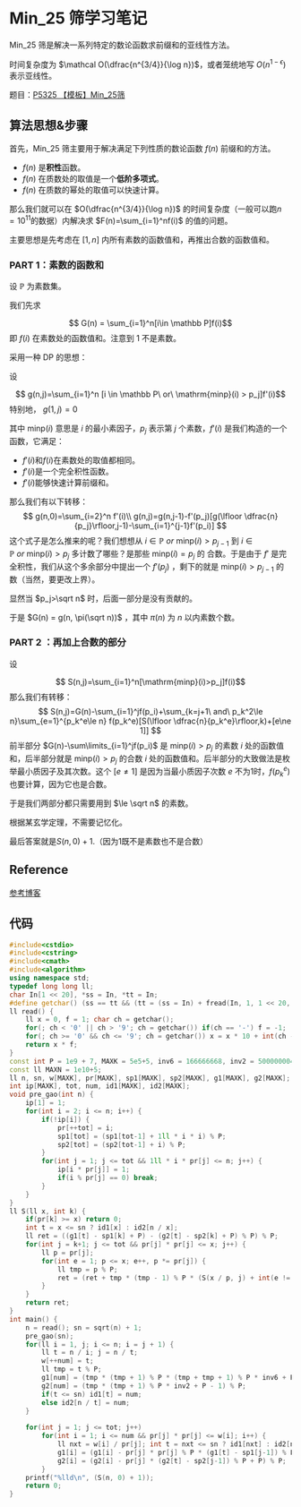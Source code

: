# Min_25 筛学习笔记

Min_25 筛是解决一系列特定的数论函数求前缀和的亚线性方法。

时间复杂度为 $\mathcal O(\dfrac{n^{3/4}}{\log n})$，或者笼统地写 $O(n^{1-\epsilon})$ 表示亚线性。

题目：[P5325 【模板】Min_25筛](https://www.luogu.com.cn/problem/P5325)

## 算法思想&步骤

首先，Min_25 筛主要用于解决满足下列性质的数论函数 $f(n)$ 前缀和的方法。

-   $f(n)$ 是**积性**函数。
-   $f(n)$ 在质数处的取值是一个**低阶多项式**。
-   $f(n)$ 在质数的幂处的取值可以快速计算。

那么我们就可以在 $O(\dfrac{n^{3/4}}{\log n})$ 的时间复杂度（一般可以跑$n=10^{11}$的数据）内解决求 $F(n)=\sum_{i=1}^nf(i)$ 的值的问题。

主要思想是先考虑在 $[1,n]$ 内所有素数的函数值和，再推出合数的函数值和。

### PART 1：素数的函数和

设 $\mathbb P$ 为素数集。

我们先求

$$
G(n) = \sum_{i=1}^n[i\in \mathbb P]f(i)​
$$
即 $f(i)$ 在素数处的函数值和。注意到 $1$ 不是素数。

采用一种 DP 的思想：

设

$$
g(n,j)=\sum_{i=1}^n [i \in \mathbb P\ or\ \mathrm{minp}(i) > p_j]f'(i)​
$$
特别地， $g(1,j)=0$

其中 $\mathrm{minp}(i)$ 意思是 $i$ 的最小素因子，$p_j$ 表示第 $j$ 个素数，$f'(i)$ 是我们构造的一个函数，它满足：

-   $f'(i)$和$f(i)$在素数处的取值都相同。
-   $f'(i)$是一个完全积性函数。
-   $f'(i)$能够快速计算前缀和。

那么我们有以下转移：
$$
g(n,0)=\sum_{i=2}^n f'(i)\\
g(n,j)=g(n,j-1)-f'(p_j)[g(\lfloor \dfrac{n}{p_j}\rfloor,j-1)-\sum_{i=1}^{j-1}f'(p_i)]
$$
这个式子是怎么推来的呢？我们想想从 $i\in \mathbb P\ or\ \mathrm{minp}(i)>p_{j-1}$ 到 $i\in \mathbb P\ or\ \mathrm{minp}(i)>p_j$ 多计数了哪些？是那些 $\mathrm{minp}(i)=p_j$ 的 合数。于是由于 $f'$ 是完全积性，我们从这个多余部分中提出一个 $f'(p_j)$ ，剩下的就是 $\mathrm{minp}(i)>p_{j-1}$ 的数（当然，要更改上界）。

显然当 $p_j>\sqrt n$ 时，后面一部分是没有贡献的。

于是 $G(n) = g(n, \pi(\sqrt n))$ ，其中 $\pi(n)$ 为 $n$ 以内素数个数。

### PART 2 ：再加上合数的部分

设

$$
S(n,j)=\sum_{i=1}^n[\mathrm{minp}(i)>p_j]f(i)​
$$
那么我们有转移：
$$
S(n,j)=G(n)-\sum_{i=1}^jf(p_i)+\sum_{k=j+1\ and\ p_k^2\le n}\sum_{e=1}^{p_k^e\le n} f(p_k^e)[S(\lfloor \dfrac{n}{p_k^e}\rfloor,k)+[e\ne 1]]
$$
前半部分 $G(n)-\sum\limits_{i=1}^jf(p_i)$ 是 $\mathrm{minp}(i)>p_j$ 的素数 $i$ 处的函数值和，后半部分就是 $\mathrm{minp}(i)>p_j$ 的合数 $i$ 处的函数值和。后半部分的大致做法是枚举最小质因子及其次数。这个 $[e\ne 1]$ 是因为当最小质因子次数 $e$ 不为1时，$f(p_k^e)$ 也要计算，因为它也是合数。

于是我们两部分都只需要用到 $\le \sqrt n$ 的素数。

根据某玄学定理，不需要记忆化。

最后答案就是$S(n,0)+1$.（因为1既不是素数也不是合数）

## Reference

[参考博客](https://www.luogu.com.cn/blog/wucstdio/solution-p5325)

## 代码

```cpp
#include<cstdio>
#include<cstring>
#include<cmath>
#include<algorithm>
using namespace std;
typedef long long ll;
char In[1 << 20], *ss = In, *tt = In;
#define getchar() (ss == tt && (tt = (ss = In) + fread(In, 1, 1 << 20, stdin), ss == tt) ? EOF : *ss++)
ll read() {
	ll x = 0, f = 1; char ch = getchar();
	for(; ch < '0' || ch > '9'; ch = getchar()) if(ch == '-') f = -1;
	for(; ch >= '0' && ch <= '9'; ch = getchar()) x = x * 10 + int(ch - '0');
	return x * f;
}
const int P = 1e9 + 7, MAXK = 5e5+5, inv6 = 166666668, inv2 = 500000004;
const ll MAXN = 1e10+5;
ll n, sn, w[MAXK], pr[MAXK], sp1[MAXK], sp2[MAXK], g1[MAXK], g2[MAXK];
int ip[MAXK], tot, num, id1[MAXK], id2[MAXK];
void pre_gao(int n) {
	ip[1] = 1;
	for(int i = 2; i <= n; i++) {
		if(!ip[i]) {
			pr[++tot] = i;
			sp1[tot] = (sp1[tot-1] + 1ll * i * i) % P;
			sp2[tot] = (sp2[tot-1] + i) % P;
		}
		for(int j = 1; j <= tot && 1ll * i * pr[j] <= n; j++) {
			ip[i * pr[j]] = 1;
			if(i % pr[j] == 0) break;
		}
	}
}
ll S(ll x, int k) {
	if(pr[k] >= x) return 0;
	int t = x <= sn ? id1[x] : id2[n / x];
	ll ret = ((g1[t] - sp1[k] + P) - (g2[t] - sp2[k] + P) % P) % P;
	for(int j = k+1; j <= tot && pr[j] * pr[j] <= x; j++) {
		ll p = pr[j];
		for(int e = 1; p <= x; e++, p *= pr[j]) {
			ll tmp = p % P;
			ret = (ret + tmp * (tmp - 1) % P * (S(x / p, j) + int(e != 1))) % P;
		}
	}
	return ret;
}
int main() {
	n = read(); sn = sqrt(n) + 1;
	pre_gao(sn);
	for(ll i = 1, j; i <= n; i = j + 1) {
		ll t = n / i; j = n / t;
		w[++num] = t;
		ll tmp = t % P;
		g1[num] = (tmp * (tmp + 1) % P * (tmp + tmp + 1) % P * inv6 + P - 1) % P;
		g2[num] = (tmp * (tmp + 1) % P * inv2 + P - 1) % P;
		if(t <= sn) id1[t] = num;
		else id2[n / t] = num;
	}
	
	for(int j = 1; j <= tot; j++) 
		for(int i = 1; i <= num && pr[j] * pr[j] <= w[i]; i++) {
			ll nxt = w[i] / pr[j]; int t = nxt <= sn ? id1[nxt] : id2[n / nxt];
			g1[i] = (g1[i] - pr[j] * pr[j] % P * (g1[t] - sp1[j-1]) % P + P) % P;
			g2[i] = (g2[i] - pr[j] * (g2[t] - sp2[j-1]) % P + P) % P;
		}
	printf("%lld\n", (S(n, 0) + 1));
	return 0;
}
```

